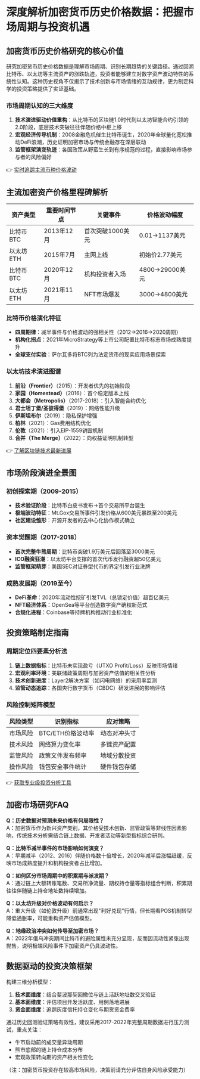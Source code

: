 # 深度解析加密货币历史价格数据：把握市场周期与投资机遇

## 加密货币历史价格研究的核心价值

研究加密货币历史价格数据是理解市场周期、识别长期趋势的关键路径。通过回溯比特币、以太坊等主流资产的涨跌轨迹，投资者能够建立对数字资产波动特性的系统性认知。这种历史视角不仅揭示了技术创新与市场情绪的互动规律，更为制定科学的投资策略提供了实证基础。

### 市场周期认知的三大维度
1. **技术演进驱动价值重构**：从比特币的区块链1.0时代到以太坊智能合约引领的2.0阶段，底层技术突破往往伴随价格中枢上移
2. **宏观经济传导机制**：2008金融危机催生比特币诞生，2020年全球量化宽松推动DeFi浪潮，历史证明加密市场与传统金融存在深层联动
3. **监管框架演变轨迹**：各国政策从野蛮生长到有序规范的过程，直接影响市场参与者的风险偏好

👉 [实时追踪主流币种价格波动](https://bit.ly/okx_welcome)

## 主流加密资产价格里程碑解析

| 资产类型 | 重要时间节点 | 关键事件 | 价格波动幅度 |
|---------|------------|---------|-------------|
| 比特币BTC | 2013年12月 | 首次突破1000美元 | 0.01→1137美元 |
| 以太坊ETH | 2015年7月 | 主网上线 | 初始价2.77美元 |
| 比特币BTC | 2020年12月 | 机构投资者入场 | 4800→29000美元 |
| 以太坊ETH | 2021年11月 | NFT市场爆发 | 3000→4800美元 |

### 比特币价格演化特征
- **四周期律**：减半事件与价格波动的强相关性（2012→2016→2020周期）
- **机构化拐点**：2021年MicroStrategy等上市公司配置比特币标志市场成熟度提升
- **全球支付实验**：萨尔瓦多将BTC列为法定货币的现实应用场景探索

### 以太坊技术演进图谱
1. **前沿（Frontier）**（2015）：开发者优先的初始阶段
2. **家园（Homestead）**（2016）：首个稳定版本上线
3. **大都会（Metropolis）**（2017-2018）：引入智能合约优化
4. **君士坦丁堡/圣彼得堡**（2019）：网络性能升级
5. **伊斯坦布尔**（2019）：隐私保护增强
6. **柏林**（2021）：Gas费用结构优化
7. **伦敦**（2021）：引入EIP-1559销毁机制
8. **合并（The Merge）**（2022）：向权益证明机制转型

👉 [了解区块链技术最新进展](https://bit.ly/okx_welcome)

## 市场阶段演进全景图

### 初创探索期（2009-2015）
- **技术验证阶段**：比特币白皮书发布→首个交易所平台诞生
- **极端波动特征**：Mt.Gox交易所事件引发价格从600美元暴跌至200美元
- **社区建设雏形**：开源开发者的去中心化协作模式确立

### 资本觉醒期（2017-2018）
- **首次完整牛熊周期**：比特币突破1.9万美元后回落至3000美元
- **ICO融资狂潮**：以太坊平台支撑的首次代币发行融资超50亿美元
- **监管框架萌芽**：美国SEC对证券型代币的界定引发行业洗牌

### 成熟发展期（2019至今）
- **DeFi革命**：2020年流动性挖矿引发TVL（总锁定价值）超百亿美元
- **NFT经济体系**：OpenSea等平台创造数字资产确权新范式
- **合规化进程**：Coinbase等持牌机构推动行业标准化

## 投资策略制定指南

### 周期定位四要素分析法
1. **链上数据指标**：比特币未实现盈亏（UTXO Profit/Loss）反映市场情绪
2. **宏观利率环境**：美联储政策周期与加密资产估值的相关性分析
3. **技术创新进度**：Layer2解决方案（如闪电网络）的采用率监测
4. **监管动态追踪**：各国央行数字货币（CBDC）研发进展的影响评估

### 风险控制矩阵模型
| 风险类型 | 识别指标 | 应对策略 |
|---------|---------|---------|
| 市场风险 | BTC/ETH价格波动率 | 动态对冲头寸 |
| 技术风险 | 网络算力变化率 | 多链资产配置 |
| 监管风险 | 政策文件发布频率 | 地域分散投资 |
| 操作风险 | 钱包安全事件统计 | 硬件钱包存储 |

👉 [获取专业级投资分析工具](https://bit.ly/okx_welcome)

## 加密市场研究FAQ

**Q：历史数据对预测未来价格有何局限性？**  
A：加密货币作为新兴资产类别，其价格受技术创新、监管政策等非线性因素影响，传统技术分析需结合链上数据、开发者活动等新型指标综合研判。

**Q：比特币减半事件的市场影响如何演变？**  
A：早期减半（2012、2016）伴随价格数十倍增长，2020年减半后涨幅趋缓，反映市场成熟度提升和机构投资者占比增加。

**Q：如何区分市场周期中的积累期与派发期？**  
A：通过链上大额转账笔数、交易所净流量、期权持仓量等指标组合判断，积累期往往伴随链上持仓地址数持续增加。

**Q：以太坊升级对价格波动有何启示？**  
A：重大升级（如伦敦升级）前通常出现"利好兑现"行情，但长期看POS机制转型降低通胀率，可能重构资产估值模型。

**Q：地缘政治冲突如何传导至加密市场？**  
A：2022年俄乌冲突期间比特币的避险属性未充分显现，反而因流动性紧张出现抛售，说明极端风险事件下加密资产仍具波动性。

## 数据驱动的投资决策框架

构建三维分析模型：
1. **技术面维度**：结合斐波那契回撤位与链上活跃地址数交叉验证
2. **基本面维度**：评估项目开发活跃度、用例落地进展
3. **资金面维度**：追踪灰度信托持仓变化与期货资金费率

通过历史回测验证策略有效性，建议采用2017-2022年完整周期数据进行压力测试，重点关注：
- 牛市启动前的成交量异动周期
- 熊市底部的链上持仓成本分布
- 宏观政策转向期的资产相关性变化

（注：加密货币投资存在较高市场风险，决策前请充分评估自身风险承受能力）